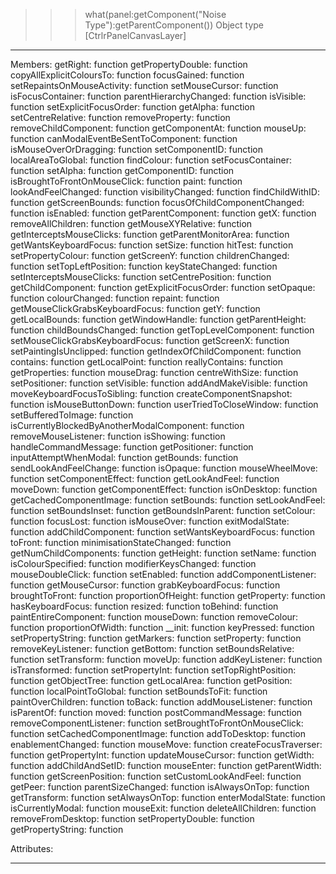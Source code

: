 >>> what(panel:getComponent("Noise Type"):getParentComponent())
Object type [CtrlrPanelCanvasLayer]
-----------------------------------------------------------------

Members:
	                      getRight:	function
	             getPropertyDouble:	function
	      copyAllExplicitColoursTo:	function
	                   focusGained:	function
	    setRepaintsOnMouseActivity:	function
	                setMouseCursor:	function
	              isFocusContainer:	function
	        parentHierarchyChanged:	function
	                     isVisible:	function
	         setExplicitFocusOrder:	function
	                      getAlpha:	function
	             setCentreRelative:	function
	                removeProperty:	function
	          removeChildComponent:	function
	                getComponentAt:	function
	                       mouseUp:	function
	canModalEventBeSentToComponent:	function
	         isMouseOverOrDragging:	function
	                setComponentID:	function
	             localAreaToGlobal:	function
	                    findColour:	function
	             setFocusContainer:	function
	                      setAlpha:	function
	                getComponentID:	function
	  isBroughtToFrontOnMouseClick:	function
	                         paint:	function
	            lookAndFeelChanged:	function
	             visibilityChanged:	function
	               findChildWithID:	function
	               getScreenBounds:	function
	  focusOfChildComponentChanged:	function
	                     isEnabled:	function
	            getParentComponent:	function
	                          getX:	function
	             removeAllChildren:	function
	            getMouseXYRelative:	function
	      getInterceptsMouseClicks:	function
	          getParentMonitorArea:	function
	         getWantsKeyboardFocus:	function
	                       setSize:	function
	                       hitTest:	function
	             setPropertyColour:	function
	                    getScreenY:	function
	               childrenChanged:	function
	            setTopLeftPosition:	function
	               keyStateChanged:	function
	      setInterceptsMouseClicks:	function
	             setCentrePosition:	function
	             getChildComponent:	function
	         getExplicitFocusOrder:	function
	                     setOpaque:	function
	                 colourChanged:	function
	                       repaint:	function
	getMouseClickGrabsKeyboardFocus:	function
	                          getY:	function
	                getLocalBounds:	function
	               getWindowHandle:	function
	               getParentHeight:	function
	            childBoundsChanged:	function
	          getTopLevelComponent:	function
	setMouseClickGrabsKeyboardFocus:	function
	                    getScreenX:	function
	        setPaintingIsUnclipped:	function
	      getIndexOfChildComponent:	function
	                      contains:	function
	                 getLocalPoint:	function
	                reallyContains:	function
	                 getProperties:	function
	                     mouseDrag:	function
	                centreWithSize:	function
	                 setPositioner:	function
	                    setVisible:	function
	             addAndMakeVisible:	function
	    moveKeyboardFocusToSibling:	function
	       createComponentSnapshot:	function
	             isMouseButtonDown:	function
	        userTriedToCloseWindow:	function
	            setBufferedToImage:	function
	isCurrentlyBlockedByAnotherModalComponent:	function
	           removeMouseListener:	function
	                     isShowing:	function
	          handleCommandMessage:	function
	                 getPositioner:	function
	         inputAttemptWhenModal:	function
	                     getBounds:	function
	         sendLookAndFeelChange:	function
	                      isOpaque:	function
	                mouseWheelMove:	function
	            setComponentEffect:	function
	                getLookAndFeel:	function
	                      moveDown:	function
	            getComponentEffect:	function
	                   isOnDesktop:	function
	       getCachedComponentImage:	function
	                     setBounds:	function
	                setLookAndFeel:	function
	                setBoundsInset:	function
	             getBoundsInParent:	function
	                     setColour:	function
	                     focusLost:	function
	                   isMouseOver:	function
	                exitModalState:	function
	             addChildComponent:	function
	         setWantsKeyboardFocus:	function
	                       toFront:	function
	      minimisationStateChanged:	function
	         getNumChildComponents:	function
	                     getHeight:	function
	                       setName:	function
	             isColourSpecified:	function
	           modifierKeysChanged:	function
	              mouseDoubleClick:	function
	                    setEnabled:	function
	          addComponentListener:	function
	                getMouseCursor:	function
	             grabKeyboardFocus:	function
	                broughtToFront:	function
	            proportionOfHeight:	function
	                   getProperty:	function
	              hasKeyboardFocus:	function
	                       resized:	function
	                      toBehind:	function
	          paintEntireComponent:	function
	                     mouseDown:	function
	                  removeColour:	function
	             proportionOfWidth:	function
	                        __init:	function
	                    keyPressed:	function
	             setPropertyString:	function
	                    getMarkers:	function
	                   setProperty:	function
	             removeKeyListener:	function
	                     getBottom:	function
	             setBoundsRelative:	function
	                  setTransform:	function
	                        moveUp:	function
	                addKeyListener:	function
	                 isTransformed:	function
	                setPropertyInt:	function
	           setTopRightPosition:	function
	                 getObjectTree:	function
	                  getLocalArea:	function
	                   getPosition:	function
	            localPointToGlobal:	function
	                setBoundsToFit:	function
	             paintOverChildren:	function
	                        toBack:	function
	              addMouseListener:	function
	                    isParentOf:	function
	                         moved:	function
	            postCommandMessage:	function
	       removeComponentListener:	function
	 setBroughtToFrontOnMouseClick:	function
	       setCachedComponentImage:	function
	                  addToDesktop:	function
	             enablementChanged:	function
	                     mouseMove:	function
	          createFocusTraverser:	function
	                getPropertyInt:	function
	             updateMouseCursor:	function
	                      getWidth:	function
	              addChildAndSetID:	function
	                    mouseEnter:	function
	                getParentWidth:	function
	             getScreenPosition:	function
	          setCustomLookAndFeel:	function
	                       getPeer:	function
	             parentSizeChanged:	function
	                 isAlwaysOnTop:	function
	                  getTransform:	function
	                setAlwaysOnTop:	function
	               enterModalState:	function
	              isCurrentlyModal:	function
	                     mouseExit:	function
	             deleteAllChildren:	function
	             removeFromDesktop:	function
	             setPropertyDouble:	function
	             getPropertyString:	function


Attributes:

-----------------------------------------------------------------
 